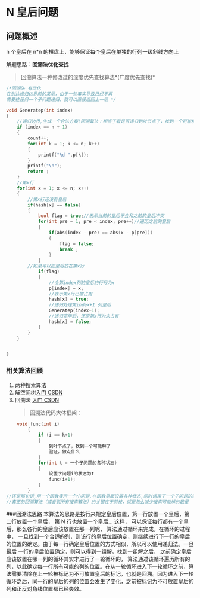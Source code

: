 ﻿# N 皇后问题

## 问题概述

n 个皇后在 n\*n 的棋盘上，能够保证每个皇后在单独的行列一级斜线方向上

解题思路：**回溯法优化查找**

> 回溯算法一种修改过的深度优先查找算法*(广度优先查找)*

```c
/*回溯法 有优化
在到达递归边界前的某层，由于一些事实导致已经不再
需要往任何一个子问题递归，就可以直接返回上一层 */

void Generatep(int index)
{
	//递归边界,生成一个合法方案(回溯算法：相当于看是否递归到叶节点了，找到一个可能解了)
	if (index == n + 1)
	{
		count++;
		for(int k = 1; k <= n; k++)
		{
			printf("%d ",p[k]);
		}
		printf("\n");
		return ;
 	}
	//第x行
	for(int x = 1; x <= n; x++)
	{
		//第x行还没有皇后
		if(hash[x] == false)
		{
			bool flag = true;//表示当前的皇后不会和之前的皇后冲突
			for(int pre = 1; pre < index; pre++)//遍历之前的皇后
			{
				if(abs(index - pre) == abs(x - p[pre]))
				{
					flag = false;
					break ;
				}
			}
		//如果可以把皇后放在第x行
			if(flag)
			{
				//令第index列的皇后的行号为x
				p[index] = x;
				//表示第x行已被占用
				hash[x] = true;
				//递归处理第index+1 列皇后
				Generatep(index+1);
  				//递归完毕后，还原第x行为未占有
				hash[x] = false;
  			}
		}
	}


}
```

### 相关算法回顾

1. 两种搜索算法
2. 解空间树[入门 CSDN](https://blog.csdn.net/gao1440156051/article/details/41721409)
3. 回溯法 [入门 CSDN](https://blog.csdn.net/gao1440156051/article/details/41721409)
   > 回溯法代码大体框架：

```c
    void func(int i)
        {
            if (i == k+1)
            {
                到叶节点了，找到一个可能解了
                验证，做点什么
            }
            for(int t = 一个子问题的各种状态)
            {
                设置字问题i的状态为t
                func(i+1);
            }
        }
//还是那句话,用一个函数表示一个小问题,在函数里面设置各种状态,同时调用下一个子问题的函数,就递归了.
//真正的回溯算法（或者说所有搜索算法）的关键在于剪枝，就是怎么减少搜索可能解的数量
```

###回溯法思路
本算法的思路是按行来规定皇后位置，第一行放置一个皇后，第二行放置一个皇后， 第 N 行也放置一个皇后… 这样， 可以保证每行都有一个皇后，那么各行的皇后应该放置在那一列呢， 算法通过循环来完成，在循环的过程中， 一旦找到一个合适的列，则该行的皇后位置确定，则继续进行下一行的皇后的位置的确定。由于每一行确定皇后位置的方式相似，所以可以使用递归法。一旦最后 一行的皇后位置确定，则可以得到一组解。找到一组解之后， 之前确定皇后应该放置在哪一列的循环其实才进行了一轮循环的， 算法通过该循环遍历所有的列，以此确定每一行所有可能的列的位置。在从一轮循环进入下一轮循环之前，算法需要清除在上一轮被标记为不可放置皇后的标记，也就是回溯。因为进入下一轮循环之后，同一行的皇后的列的位置会发生了变化，之前被标记为不可放置皇后的列和正反对角线位置都已经失效。
